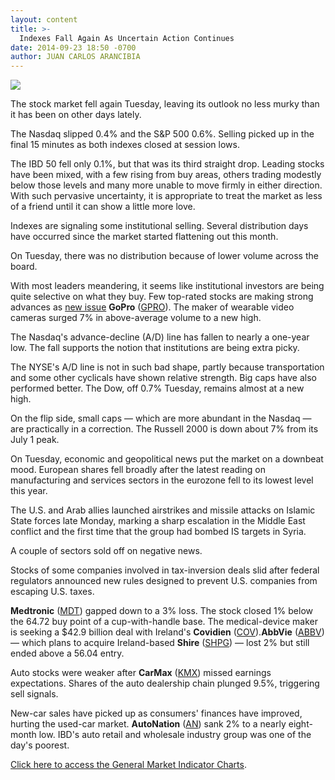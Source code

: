 ```yaml
---
layout: content
title: >-
  Indexes Fall Again As Uncertain Action Continues
date: 2014-09-23 18:50 -0700
author: JUAN CARLOS ARANCIBIA
---
```






![](https://www.investors.com/wp-content/uploads/ibd-migrated-images/MPv_140924_635470831852460765.png)









The stock market fell again Tuesday, leaving its outlook no less murky than it has been on other days lately.

  

The Nasdaq slipped 0.4% and the S&P 500 0.6%. Selling picked up in the final 15 minutes as both indexes closed at session lows.

  

The IBD 50 fell only 0.1%, but that was its third straight drop. Leading stocks have been mixed, with a few rising from buy areas, others trading modestly below those levels and many more unable to move firmly in either direction. With such pervasive uncertainty, it is appropriate to treat the market as less of a friend until it can show a little more love.

  

Indexes are signaling some institutional selling. Several distribution days have occurred since the market started flattening out this month.

  

On Tuesday, there was no distribution because of lower volume across the board.

  

With most leaders meandering, it seems like institutional investors are being quite selective on what they buy. Few top-rated stocks are making strong advances as [new issue](http://news.investors.com/iponews.htm) **GoPro** ([GPRO](https://research.investors.com/quote.aspx?symbol=GPRO)). The maker of wearable video cameras surged 7% in above-average volume to a new high.

  

The Nasdaq's advance-decline (A/D) line has fallen to nearly a one-year low. The fall supports the notion that institutions are being extra picky.

  

The NYSE's A/D line is not in such bad shape, partly because transportation and some other cyclicals have shown relative strength. Big caps have also performed better. The Dow, off 0.7% Tuesday, remains almost at a new high.

  

On the flip side, small caps — which are more abundant in the Nasdaq — are practically in a correction. The Russell 2000 is down about 7% from its July 1 peak.

  

On Tuesday, economic and geopolitical news put the market on a downbeat mood. European shares fell broadly after the latest reading on manufacturing and services sectors in the eurozone fell to its lowest level this year.

  

The U.S. and Arab allies launched airstrikes and missile attacks on Islamic State forces late Monday, marking a sharp escalation in the Middle East conflict and the first time that the group had bombed IS targets in Syria.

  

A couple of sectors sold off on negative news.

  

Stocks of some companies involved in tax-inversion deals slid after federal regulators announced new rules designed to prevent U.S. companies from escaping U.S. taxes.

  

**Medtronic** ([MDT](https://research.investors.com/quote.aspx?symbol=MDT)) gapped down to a 3% loss. The stock closed 1% below the 64.72 buy point of a cup-with-handle base. The medical-device maker is seeking a $42.9 billion deal with Ireland's **Covidien** ([COV](https://research.investors.com/quote.aspx?symbol=COV)).**AbbVie** ([ABBV](https://research.investors.com/quote.aspx?symbol=ABBV)) — which plans to acquire Ireland-based **Shire** ([SHPG](https://research.investors.com/quote.aspx?symbol=SHPG)) — lost 2% but still ended above a 56.04 entry.

  

Auto stocks were weaker after **CarMax** ([KMX](https://research.investors.com/quote.aspx?symbol=KMX)) missed earnings expectations. Shares of the auto dealership chain plunged 9.5%, triggering sell signals.

  

New-car sales have picked up as consumers' finances have improved, hurting the used-car market. **AutoNation** ([AN](https://research.investors.com/quote.aspx?symbol=AN)) sank 2% to a nearly eight-month low. IBD's auto retail and wholesale industry group was one of the day's poorest.

  

[Click here to access the General Market Indicator Charts](https://www.investors.com/pdf/GMI_092414.pdf).





